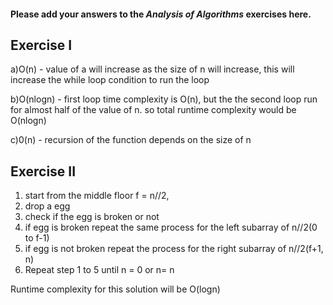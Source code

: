 #### Please add your answers to the ***Analysis of  Algorithms*** exercises here.

## Exercise I

a)O(n) - value of a will increase as the size of n  will increase, this will increase the while loop condition to run the loop


b)O(nlogn) - first loop time complexity is O(n), but the the second loop run for  almost half of the value of n. so total runtime complexity would be O(nlogn)


c)0(n) - recursion of the function depends on the size of n

## Exercise II

1) start from the middle floor f = n//2, 
2) drop a egg
3) check if the egg is broken or not
4) if egg is  broken repeat  the same process for the left subarray of   n//2(0 to f-1)
5) if egg is not broken repeat the process for  the right subarray of   n//2(f+1, n)
6) Repeat step 1 to 5 until n = 0 or n= n

Runtime complexity for this solution will be O(logn)


